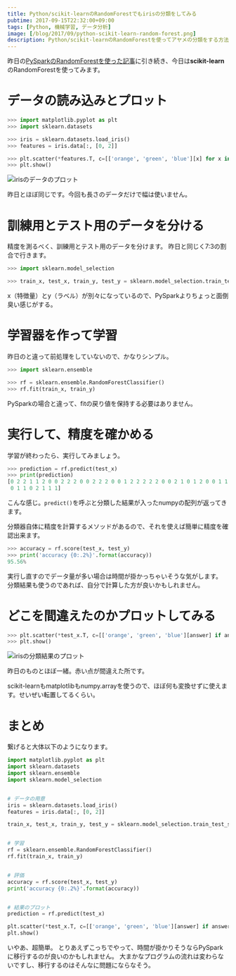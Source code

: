 ```yaml
---
title: Python/scikit-learnのRandomForestでもirisの分類をしてみる
pubtime: 2017-09-15T22:32:00+09:00
tags: [Python, 機械学習, データ分析]
image: [/blog/2017/09/python-scikit-learn-random-forest.png]
description: Python/scikit-learnのRandomForestを使ってアヤメの分類をする方法です。かなりシンプルに実装出来るようです。
---
```


昨日の[PySparkのRandomForestを使った記事](/blog/2017/09/python-pyspark-random-forest-classifier-with-numpy)に引き続き、今日は**scikit-learn**のRandomForestを使ってみます。

# データの読み込みとプロット
``` python
>>> import matplotlib.pyplot as plt
>>> import sklearn.datasets

>>> iris = sklearn.datasets.load_iris()
>>> features = iris.data[:, [0, 2]]

>>> plt.scatter(*features.T, c=[['orange', 'green', 'blue'][x] for x in iris.target])
>>> plt.show()
```

![irisのデータのプロット](/blog/2017/09/pyspark-randomforest-raw-plot.png "366x252")

昨日とほぼ同じです。今回も長さのデータだけで幅は使いません。

# 訓練用とテスト用のデータを分ける
精度を測るべく、訓練用とテスト用のデータを分けます。
昨日と同じく7:3の割合で行きます。

``` python
>>> import sklearn.model_selection

>>> train_x, test_x, train_y, test_y = sklearn.model_selection.train_test_split(features, iris.target, test_size=0.3)
```

x（特徴量）とy（ラベル）が別々になっているので、PySparkよりちょっと面倒臭い感じがする。

# 学習器を作って学習
昨日のと違って前処理をしていないので、かなりシンプル。

``` python
>>> import sklearn.ensemble

>>> rf = sklearn.ensemble.RandomForestClassifier()
>>> rf.fit(train_x, train_y)
```

PySparkの場合と違って、fitの戻り値を保持する必要はありません。

# 実行して、精度を確かめる
学習が終わったら、実行してみましょう。

``` python
>>> prediction = rf.predict(test_x)
>>> print(prediction)
[0 2 2 1 1 2 0 0 2 2 2 0 0 2 2 2 0 0 1 2 2 2 2 2 0 0 2 1 0 1 2 0 0 1 1 1 0
 0 1 1 0 2 1 1 1]
```
こんな感じ。`predict()`を呼ぶと分類した結果が入ったnumpyの配列が返ってきます。

分類器自体に精度を計算するメソッドがあるので、それを使えば簡単に精度を確認出来ます。
``` python
>>> accuracy = rf.score(test_x, test_y)
>>> print('accuracy {0:.2%}'.format(accuracy))
95.56%
```

実行し直すのでデータ量が多い場合は時間が掛かっちゃいそうな気がします。
分類結果も使うのであれば、自分で計算した方が良いかもしれません。

# どこを間違えたのかプロットしてみる
``` python
>>> plt.scatter(*test_x.T, c=[['orange', 'green', 'blue'][answer] if answer == predict else 'red' for answer, predict in zip(test_y, prediction)])
>>> plt.show()
```

![irisの分類結果のプロット](/blog/2017/09/scikit-learn-random-forest-predict-plot.png "366x252")

昨日のものとほぼ一緒。赤い点が間違えた所です。

scikit-learnもmatplotlibもnumpy.arrayを使うので、ほぼ何も変換せずに使えます。せいぜい転置してるくらい。

# まとめ
繋げると大体以下のようになります。

``` python
import matplotlib.pyplot as plt
import sklearn.datasets
import sklearn.ensemble
import sklearn.model_selection


# データの用意
iris = sklearn.datasets.load_iris()
features = iris.data[:, [0, 2]]

train_x, test_x, train_y, test_y = sklearn.model_selection.train_test_split(features, iris.target, test_size=0.3)


# 学習
rf = sklearn.ensemble.RandomForestClassifier()
rf.fit(train_x, train_y)


# 評価
accuracy = rf.score(test_x, test_y)
print('accuracy {0:.2%}'.format(accuracy))


# 結果のプロット
prediction = rf.predict(test_x)

plt.scatter(*test_x.T, c=[['orange', 'green', 'blue'][answer] if answer == predict else 'red' for answer, predict in zip(test_y, prediction)])
plt.show()
```

いやあ、超簡単。
とりあえずこっちでやって、時間が掛かりそうならPySparkに移行するのが良いのかもしれません。
大まかなプログラムの流れは変わらないですし、移行するのはそんなに問題にならなそう。
